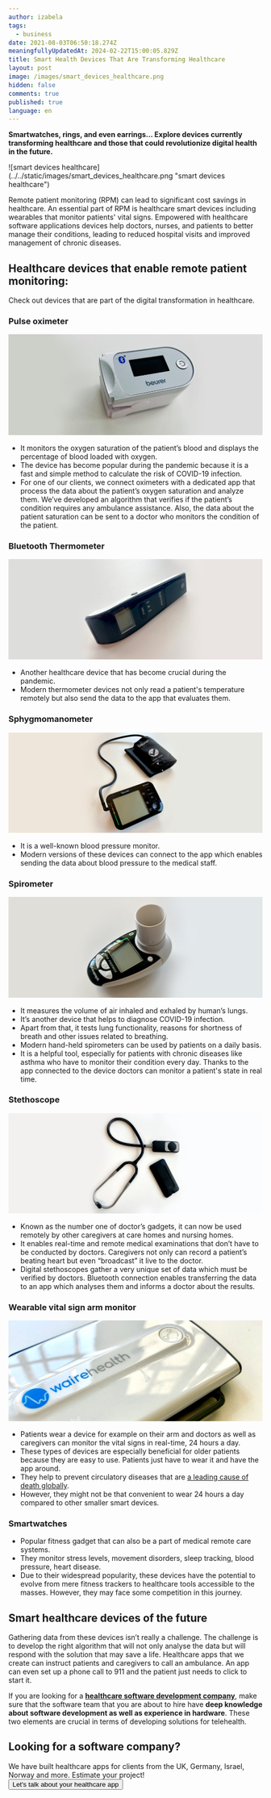 ```yaml
---
author: izabela
tags:
  - business
date: 2021-08-03T06:50:18.274Z
meaningfullyUpdatedAt: 2024-02-22T15:00:05.829Z
title: Smart Health Devices That Are Transforming Healthcare
layout: post
image: /images/smart_devices_healthcare.png
hidden: false
comments: true
published: true
language: en
---
```

**Smartwatches, rings, and even earrings… Explore devices currently transforming healthcare and those that could revolutionize digital health in the future.**

<div className="image">![smart devices healthcare](../../static/images/smart_devices_healthcare.png "smart devices healthcare")</div>

Remote patient monitoring (RPM) can lead to significant cost savings in healthcare. An essential part of RPM is healthcare smart devices including wearables that monitor patients' vital signs. Empowered with healthcare software applications devices help doctors, nurses, and patients to better manage their conditions, leading to reduced hospital visits and improved management of chronic diseases.

## Healthcare devices that enable remote patient monitoring:

Check out devices that are part of the digital transformation in healthcare.

### Pulse oximeter

![Pulse oximeter](../../static/images/blogpost_www_pulse_oximeter.png)

* It monitors the oxygen saturation of the patient’s blood and displays the percentage of blood loaded with oxygen.
* The device has become popular during the pandemic because it is a fast and simple method to calculate the risk of COVID-19 infection. 
* For one of our clients, we connect oximeters with a dedicated app that process the data about the patient’s oxygen saturation and analyze them. We’ve developed an algorithm that verifies if the patient’s condition requires any ambulance assistance. Also, the data about the patient saturation can be sent to a doctor who monitors the condition of the patient.

### Bluetooth Thermometer

![Bluetooth Thermometer](../../static/images/blogpost_www_thermometer.png)

* Another healthcare device that has become crucial during the pandemic.
* Modern thermometer devices not only read a patient's temperature remotely but also send the data to the app that evaluates them.

### Sphygmomanometer

![Sphygmomanometer](../../static/images/blogpost_www_sphygmomanometer.png)

* It is a well-known blood pressure monitor.
* Modern versions of these devices can connect to the app which enables sending the data about blood pressure to the medical staff.

### Spirometer

![Spirometer](../../static/images/blogpost_www_spirometer.png)

* It measures the volume of air inhaled and exhaled by human’s lungs.
* It’s another device that helps to diagnose COVID-19 infection. 
* Apart from that, it tests lung functionality, reasons for shortness of breath and other issues related to breathing.
* Modern hand-held spirometers can be used by patients on a daily basis.
* It is a helpful tool, especially for patients with chronic diseases like asthma who have to monitor their condition every day. Thanks to the app connected to the device doctors can monitor a patient's state in real time.

### Stethoscope

![Stethoscope](../../static/images/blogpost_www_stethoscope.png)

* Known as the number one of doctor’s gadgets, it can now be used remotely by other caregivers at care homes and nursing homes. 
* It enables real-time and remote medical examinations that don’t have to be conducted by doctors. Caregivers not only can record a patient’s beating heart but even “broadcast” it live to the doctor.
* Digital stethoscopes gather a very unique set of data which must be verified by doctors. Bluetooth connection enables transferring the data to an app which analyses them and informs a doctor about the results. 

### Wearable vital sign arm monitor

![Wearable continuous monitoring device](../../static/images/blogpost_www_continuous_monitoring_device.png)

* Patients wear a device for example on their arm and doctors as well as caregivers can monitor the vital signs in real-time, 24 hours a day.
* These types of devices are especially beneficial for older patients because they are easy to use. Patients just have to wear it and have the app around.
* They help to prevent circulatory diseases that are [a leading cause of death globally](https://www.who.int/news-room/fact-sheets/detail/cardiovascular-diseases-(cvds)).
* However, they might not be that convenient to wear 24 hours a day compared to other smaller smart devices.

### Smartwatches

* Popular fitness gadget that can also be a part of medical remote care systems.
* They monitor stress levels, movement disorders, sleep tracking, blood pressure, heart disease.
* Due to their widespread popularity, these devices have the potential to evolve from mere fitness trackers to healthcare tools accessible to the masses. However, they may face some competition in this journey.

## Smart healthcare devices of the future

Gathering data from these devices isn’t really a challenge. The challenge is to develop the right algorithm that will not only analyse the data but will respond with the solution that may save a life. Healthcare apps that we create can instruct patients and caregivers to call an ambulance. An app can even set up a phone call to 911 and the patient just needs to click to start it.

If you are looking for a **[healthcare software development company](/)**, make sure that the software team that you are about to hire have **deep knowledge about software development as well as experience in hardware**. These two elements are crucial in terms of developing solutions for telehealth.

<div className="block-button"><h2>Looking for a software company?</h2><div>We have built healthcare apps for clients from the UK, Germany, Israel, Norway and more. Estimate your project!</div><a href="/start-project"><button>Let's talk about your healthcare app</button></a></div>
